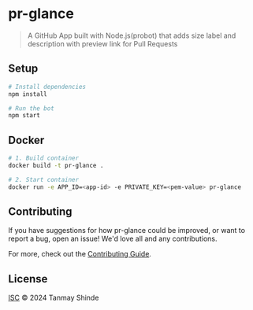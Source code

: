 # pr-glance

> A GitHub App built with Node.js(probot) that adds size label and description with preview link for Pull Requests

## Setup

```sh
# Install dependencies
npm install

# Run the bot
npm start
```

## Docker

```sh
# 1. Build container
docker build -t pr-glance .

# 2. Start container
docker run -e APP_ID=<app-id> -e PRIVATE_KEY=<pem-value> pr-glance
```

## Contributing

If you have suggestions for how pr-glance could be improved, or want to report a bug, open an issue! We'd love all and any contributions.

For more, check out the [Contributing Guide](CONTRIBUTING.md).

## License

[ISC](LICENSE) © 2024 Tanmay Shinde
